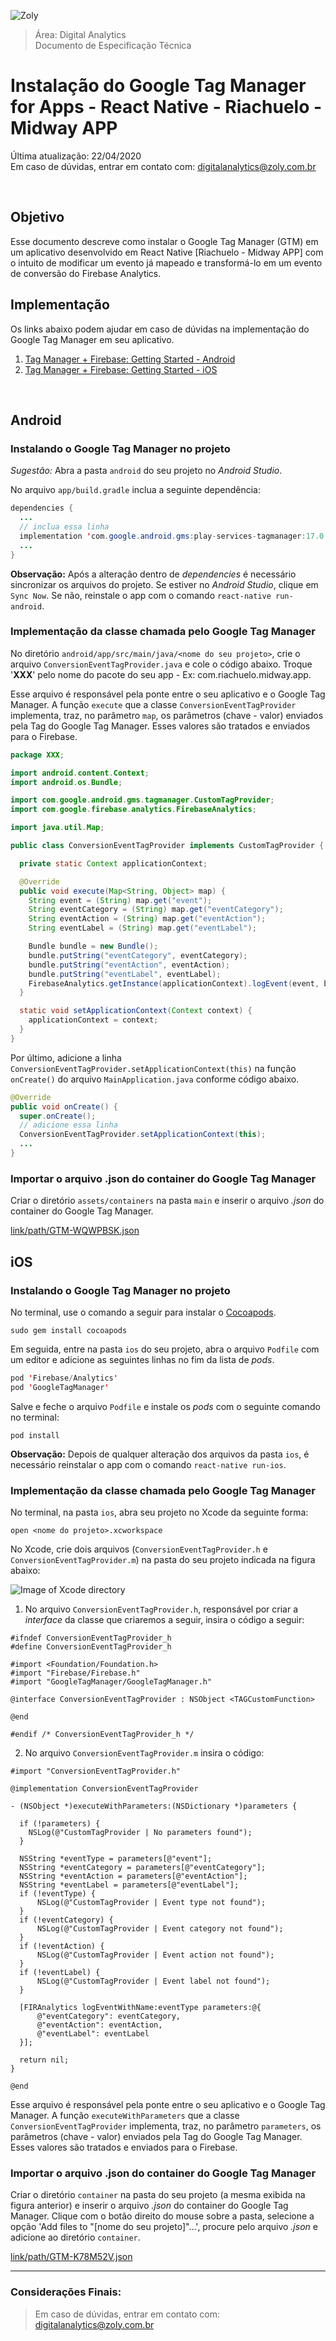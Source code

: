 ![Zoly](https://lucida-brasil.github.io/public/Images/zoly-logo.png)

> Área: Digital Analytics<br />
> Documento de Especificação Técnica


# Instalação do Google Tag Manager for Apps - React Native - Riachuelo - Midway APP

Última atualização: 22/04/2020 <br />
Em caso de dúvidas, entrar em contato com: [digitalanalytics@zoly.com.br](mailto:digitalanalytics@zoly.com.br)

<br />

## **Objetivo**

Esse documento descreve como instalar o Google Tag Manager (GTM) em um aplicativo desenvolvido em React Native [Riachuelo - Midway APP] com o intuito de modificar um evento já mapeado e transformá-lo em um evento de conversão do Firebase Analytics.


## **Implementação**

Os links abaixo podem ajudar em caso de dúvidas na implementação do Google Tag Manager em seu aplicativo.

1. [Tag Manager + Firebase: Getting Started - Android](https://developers.google.com/tag-manager/android/v5)
2. [Tag Manager + Firebase: Getting Started - iOS](https://developers.google.com/tag-manager/ios/v5)

<br />

## Android

### **Instalando o Google Tag Manager no projeto**

*Sugestão:* Abra a pasta `android` do seu projeto no *Android Studio*.

No arquivo `app/build.gradle` inclua a seguinte dependência:

```java
dependencies {
  ...
  // inclua essa linha
  implementation 'com.google.android.gms:play-services-tagmanager:17.0.0'
  ...
}
```

**Observação:** Após a alteração dentro de _dependencies_ é necessário sincronizar os arquivos do projeto. Se estiver no *Android Studio*, clique em `Sync Now`. Se não, reinstale o app com o comando `react-native run-android`.


### **Implementação da classe chamada pelo Google Tag Manager**

No diretório `android/app/src/main/java/<nome do seu projeto>`, crie o arquivo `ConversionEventTagProvider.java` e cole o código abaixo. Troque '**XXX**' pelo nome do pacote do seu app - Ex: com.riachuelo.midway.app.

Esse arquivo é responsável pela ponte entre o seu aplicativo e o Google Tag Manager. A função `execute` que a classe `ConversionEventTagProvider` implementa, traz, no parâmetro `map`, os parâmetros (chave - valor) enviados pela Tag do Google Tag Manager. Esses valores são tratados e enviados para o Firebase.

```java
package XXX;

import android.content.Context;
import android.os.Bundle;

import com.google.android.gms.tagmanager.CustomTagProvider;
import com.google.firebase.analytics.FirebaseAnalytics;

import java.util.Map;

public class ConversionEventTagProvider implements CustomTagProvider {

  private static Context applicationContext;

  @Override
  public void execute(Map<String, Object> map) {
    String event = (String) map.get("event");
    String eventCategory = (String) map.get("eventCategory");
    String eventAction = (String) map.get("eventAction");
    String eventLabel = (String) map.get("eventLabel");

    Bundle bundle = new Bundle();
    bundle.putString("eventCategory", eventCategory);
    bundle.putString("eventAction", eventAction);
    bundle.putString("eventLabel", eventLabel);
    FirebaseAnalytics.getInstance(applicationContext).logEvent(event, bundle);
  }

  static void setApplicationContext(Context context) {
    applicationContext = context;
  }
}

```

Por último, adicione a linha `ConversionEventTagProvider.setApplicationContext(this)` na função `onCreate()` do arquivo `MainApplication.java` conforme código abaixo.

```java
@Override
public void onCreate() {
  super.onCreate();
  // adicione essa linha
  ConversionEventTagProvider.setApplicationContext(this);
  ...
}
```

### **Importar o arquivo .json do container do Google Tag Manager**

Criar o diretório `assets/containers` na pasta `main` e inserir o arquivo *.json* do container do Google Tag Manager.


[link/path/GTM-WQWPBSK.json](http://digital-analytics.zoly.com.br//riachuelo/midway/app/instalacao-google-tag-manager-reactnative/GTM-WQWPBSK.json)

## iOS

### **Instalando o Google Tag Manager no projeto**

No terminal, use o comando a seguir para instalar o [Cocoapods](https://cocoapods.org/).

```console
sudo gem install cocoapods
```

Em seguida, entre na pasta `ios` do seu projeto, abra o arquivo `Podfile` com um editor e adicione as seguintes linhas no fim da lista de *pods*.

```java
pod 'Firebase/Analytics'
pod 'GoogleTagManager'
```

Salve e feche o arquivo `Podfile` e instale os *pods* com o seguinte comando no terminal:

```console
pod install
```

**Observação:** Depois de qualquer alteração dos arquivos da pasta `ios`, é necessário reinstalar o app com o comando `react-native run-ios`.


### **Implementação da classe chamada pelo Google Tag Manager**

No terminal, na pasta `ios`, abra seu projeto no Xcode da seguinte forma:

```console
open <nome do projeto>.xcworkspace
```

No Xcode, crie dois arquivos (`ConversionEventTagProvider.h` e `ConversionEventTagProvider.m`) na pasta do seu projeto indicada na figura abaixo: 

![Image of Xcode directory](https://lucida-brasil.github.io/public/Images/DA-templates/rn-ios-dir.png)

1. No arquivo `ConversionEventTagProvider.h`, responsável por criar a *interface* da classe que criaremos a seguir, insira o código a seguir:

```Obj-C
#ifndef ConversionEventTagProvider_h
#define ConversionEventTagProvider_h

#import <Foundation/Foundation.h>
#import "Firebase/Firebase.h"
#import "GoogleTagManager/GoogleTagManager.h"

@interface ConversionEventTagProvider : NSObject <TAGCustomFunction>

@end

#endif /* ConversionEventTagProvider_h */
```

2. No arquivo `ConversionEventTagProvider.m` insira o código:

```Obj-C
#import "ConversionEventTagProvider.h"

@implementation ConversionEventTagProvider

- (NSObject *)executeWithParameters:(NSDictionary *)parameters {
  
  if (!parameters) {
    NSLog(@"CustomTagProvider | No parameters found");
  }
  
  NSString *eventType = parameters[@"event"];
  NSString *eventCategory = parameters[@"eventCategory"];
  NSString *eventAction = parameters[@"eventAction"];
  NSString *eventLabel = parameters[@"eventLabel"];
  if (!eventType) {
      NSLog(@"CustomTagProvider | Event type not found");
  }
  if (!eventCategory) {
      NSLog(@"CustomTagProvider | Event category not found");
  }
  if (!eventAction) {
      NSLog(@"CustomTagProvider | Event action not found");
  }
  if (!eventLabel) {
      NSLog(@"CustomTagProvider | Event label not found");
  }
  
  [FIRAnalytics logEventWithName:eventType parameters:@{
      @"eventCategory": eventCategory,
      @"eventAction": eventAction,
      @"eventLabel": eventLabel
  }];
  
  return nil;
}

@end
```

Esse arquivo é responsável pela ponte entre o seu aplicativo e o Google Tag Manager. A função `executeWithParameters` que a classe `ConversionEventTagProvider` implementa, traz, no parâmetro `parameters`, os parâmetros (chave - valor) enviados pela Tag do Google Tag Manager. Esses valores são tratados e enviados para o Firebase.

### **Importar o arquivo .json do container do Google Tag Manager**

Criar o diretório `container` na pasta do seu projeto (a mesma exibida na figura anterior) e inserir o arquivo *.json* do container do Google Tag Manager. Clique com o botão direito do mouse sobre a pasta, selecione a opção 'Add files to "[nome do seu projeto]"...', procure pelo arquivo *.json* e adicione ao diretório `container`.

[link/path/GTM-K78M52V.json](http://digital-analytics.zoly.com.br//riachuelo/midway/app/instalacao-google-tag-manager-reactnative/GTM-K78M52V.json)

---

### Considerações Finais:

> Em caso de dúvidas, entrar em contato com: [digitalanalytics@zoly.com.br](mailto:digitalanalytics@zoly.com.br)